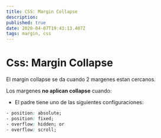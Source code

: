 ```yaml
---
title: CSS: Margin Collapse
description: 
published: true
date: 2020-04-07T19:43:13.407Z
tags: margin, css
---
```


# Css: Margin Collapse

El margin collapse se da cuando 2 margenes estan cercanos.

Los margenes **no aplican collapse** cuando:
 - El padre tiene uno de las siguientes configuraciones:
```css
- position: absolute; 
- position: fixed; 
- overflow: hidden; or
- overflow: scroll;
```
